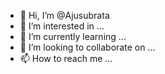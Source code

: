 - 👋 Hi, I’m @Ajusubrata
- 👀 I’m interested in ...
- 🌱 I’m currently learning ...
- 💞️ I’m looking to collaborate on ...
- 📫 How to reach me ...

<!---
Ajusubrata/Ajusubrata is a ✨ special ✨ repository because its `README.md` (this file) appears on your GitHub profile.
You can click the Preview link to take a look at your changes.
--->

